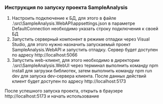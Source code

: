 ### Инструкция по запуску проекта SampleAnalysis
1. Настроить подключение к БД, для этого в файле .\src\SampleAnalysis.WebAPI\appsettings.json в параметре DefaultConnection необходимо указать строку подключения к своей БД 
2. Запустить серверный компонент в режиме отладки через Visual Studio, для этого нужно назначить запускаемый проект SampleAnalysis.WebAPI и запустить отладку. Сервер будет доступен по адресу http://localhost:5066
3. Запустить web-клиент, для этого необходимо в директории .\src\SampleAnalysis.WebUI через терминал выполнить команду npm install для загрузки библиотек, затем выполнить команду npm run dev для запуска dev-сервера клиента. После данных действий клиент будет доступен по адресу http://localhost:5173

После успешного запуска проекта, открыть в браузере http://localhost:5173 и начать использование